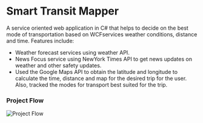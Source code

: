 # Smart Transit Mapper

A service oriented web application in C# that helps to decide on the best mode of transportation based on WCFservices weather conditions, distance and time. Features include:
- Weather forecast services using weather API. 
- News Focus service using NewYork Times API to get news updates on weather and other safety updates. 
- Used the Google Maps API to obtain the latitude and longitude to calculate the time, distance and map for the desired trip for the user. Also, tracked the modes for transport best suited for the trip.

### Project Flow
![Project Flow](https://image.ibb.co/fCGkzG/pic.png)
